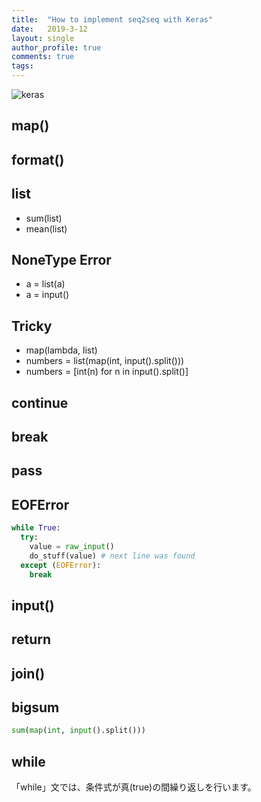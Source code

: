 ```yaml
---
title:  "How to implement seq2seq with Keras"
date:   2019-3-12
layout: single
author_profile: true
comments: true
tags:
---
```


![keras](/pics/keras/keras.png)


## map()

## format()

## list
- sum(list)
- mean(list)


## NoneType Error
- a = list(a)
- a = input()


## Tricky
- map(lambda, list)
- numbers = list(map(int, input().split()))
- numbers = [int(n) for n in input().split()]

## continue

## break

## pass

## EOFError

```python
while True:
  try:
    value = raw_input()
    do_stuff(value) # next line was found
  except (EOFError):
    break
```

## input()

## return

## join()

## bigsum

```python
sum(map(int, input().split()))
```

## while

「while」文では、条件式が真(true)の間繰り返しを行います。
